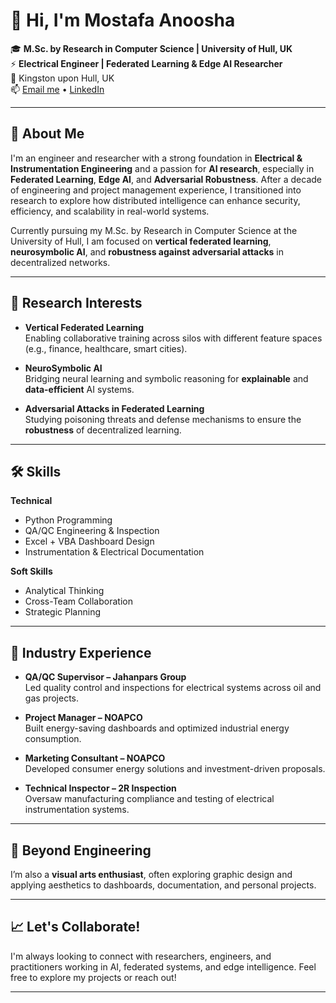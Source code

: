 # 👋 Hi, I'm Mostafa Anoosha

🎓 **M.Sc. by Research in Computer Science  |  University of Hull, UK**  
⚡️ **Electrical Engineer  |  Federated Learning & Edge AI Researcher**  
📍 Kingston upon Hull, UK  
📫 [Email me](mailto:mostafa.anoosha@gmail.com)  •  [LinkedIn](https://www.linkedin.com/in/mostafa-anoosha/)

---

## 🧠 About Me

I'm an engineer and researcher with a strong foundation in **Electrical & Instrumentation Engineering** and a passion for **AI research**, especially in **Federated Learning**, **Edge AI**, and **Adversarial Robustness**. After a decade of engineering and project management experience, I transitioned into research to explore how distributed intelligence can enhance security, efficiency, and scalability in real-world systems.

Currently pursuing my M.Sc. by Research in Computer Science at the University of Hull, I am focused on **vertical federated learning**, **neurosymbolic AI**, and **robustness against adversarial attacks** in decentralized networks.

---

## 🔬 Research Interests

- **Vertical Federated Learning**  
  Enabling collaborative training across silos with different feature spaces (e.g., finance, healthcare, smart cities).

- **NeuroSymbolic AI**  
  Bridging neural learning and symbolic reasoning for **explainable** and **data-efficient** AI systems.

- **Adversarial Attacks in Federated Learning**  
  Studying poisoning threats and defense mechanisms to ensure the **robustness** of decentralized learning.

---

## 🛠️ Skills

**Technical**  
- Python Programming  
- QA/QC Engineering & Inspection  
- Excel + VBA Dashboard Design  
- Instrumentation & Electrical Documentation  

**Soft Skills**  
- Analytical Thinking  
- Cross-Team Collaboration  
- Strategic Planning  

---

## 💼 Industry Experience

- **QA/QC Supervisor – Jahanpars Group**  
  Led quality control and inspections for electrical systems across oil and gas projects.

- **Project Manager – NOAPCO**  
  Built energy-saving dashboards and optimized industrial energy consumption.

- **Marketing Consultant – NOAPCO**  
  Developed consumer energy solutions and investment-driven proposals.

- **Technical Inspector – 2R Inspection**  
  Oversaw manufacturing compliance and testing of electrical instrumentation systems.

---

## 🎨 Beyond Engineering

I’m also a **visual arts enthusiast**, often exploring graphic design and applying aesthetics to dashboards, documentation, and personal projects.

---

## 📈 Let's Collaborate!

I'm always looking to connect with researchers, engineers, and practitioners working in AI, federated systems, and edge intelligence. Feel free to explore my projects or reach out!

---
